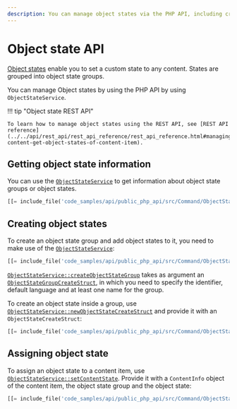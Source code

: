 ```yaml
---
description: You can manage object states via the PHP API, including creating object states and state groups and assigning them to content items.
---
```


# Object state API

[Object states](object_states.md) enable you to set a custom state to any content.
States are grouped into object state groups.

You can manage Object states by using the PHP API by using `ObjectStateService`.

!!! tip "Object state REST API"

    To learn how to manage object states using the REST API, see [REST API reference](../../api/rest_api/rest_api_reference/rest_api_reference.html#managing-content-get-object-states-of-content-item).

## Getting object state information

You can use the [`ObjectStateService`](../../api/php_api/php_api_reference/classes/Ibexa-Contracts-Core-Repository-ObjectStateService.html) to get information about object state groups or object states.

``` php
[[= include_file('code_samples/api/public_php_api/src/Command/ObjectStateCommand.php', 48, 53) =]]
```

## Creating object states

To create an object state group and add object states to it, you need to make use of the [`ObjectStateService`](../../api/php_api/php_api_reference/classes/Ibexa-Contracts-Core-Repository-ObjectStateService.html):

``` php
[[= include_file('code_samples/api/public_php_api/src/Command/ObjectStateCommand.php', 57, 61) =]]
```

[`ObjectStateService::createObjectStateGroup`](../../api/php_api/php_api_reference/classes/Ibexa-Contracts-Core-Repository-ObjectStateService.html#method_createObjectStateGroup) takes as argument an [`ObjectStateGroupCreateStruct`](../../api/php_api/php_api_reference/classes/Ibexa-Contracts-Core-Repository-Values-ObjectState-ObjectStateGroupCreateStruct.html), in which you need to specify the identifier, default language and at least one name for the group.

To create an object state inside a group, use [`ObjectStateService::newObjectStateCreateStruct`](../../api/php_api/php_api_reference/classes/Ibexa-Contracts-Core-Repository-ObjectStateService.html#method_newObjectStateCreateStruct) and provide it with an `ObjectStateCreateStruct`:

``` php
[[= include_file('code_samples/api/public_php_api/src/Command/ObjectStateCommand.php', 63, 67) =]]
```

## Assigning object state

To assign an object state to a content item, use [`ObjectStateService::setContentState`](../../api/php_api/php_api_reference/classes/Ibexa-Contracts-Core-Repository-ObjectStateService.html#method_setContentState).
Provide it with a `ContentInfo` object of the content item, the object state group and the object state:

``` php
[[= include_file('code_samples/api/public_php_api/src/Command/ObjectStateCommand.php', 77, 82) =]]
```
